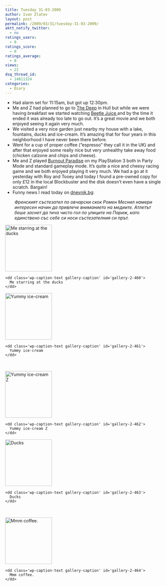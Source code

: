 ```yaml
---
title: Tuesday 31-03-2009
author: Ivan Zlatev
layout: post
permalink: /2009/03/31/tuesday-31-03-2009/
aktt_notify_twitter:
  - no
ratings_users:
  - 0
ratings_score:
  - 0
ratings_average:
  - 0
views:
  - 21
dsq_thread_id:
  - 14811324
categories:
  - Diary
---
```

  * Had alarm set for 11:15am, but got up 12:30pm.
  * Me and Z had planned to go to [The Deep][1] in Hull but while we were having breakfast we started watching [Beetle Juice ][2]and by the time it ended it was already too late to go out. It&#8217;s a great movie and we both enjoyed seeing it again very much.
  * We visited a very nice garden just nearby my house with a lake, fountains, ducks and ice-cream. It&#8217;s amazing that for four years in this neighborhood I have never been there before.
  * Went for a cup of proper coffee (&#8220;espresso&#8221; they call it in the UK) and after that enjoyed some really nice but very unhealthy take away food (chicken calzone and chips and cheese).
  * Me and Z played [Burnout Paradise][3] on my PlayStation 3 both in Party Mode and standard gameplay mode. It&#8217;s quite a nice and cheesy racing game and we both enjoyed playing it very much. We had a go at it yesterday with Roy and Tooey and today I found a pre-owned copy for only £12 in the local Blockbuster and the disk doesn&#8217;t even have a single scratch. Bargain!
  * Funny news I read today on [dnevnik.bg][4]:

<p style="padding-left: 30px;">
  <em>Френският състезател по овчарски скок Ромен Меснил намери интересен начин да привлече вниманието на медиите. Атлетът беше заснет да тича чисто гол по улиците на Париж, като единствено със себе си носи състезателния си прът.</em>
</p>

<div id='gallery-2' class='gallery galleryid-457 gallery-columns-2 gallery-size-thumbnail'>
  <dl class='gallery-item'>
    <dt class='gallery-icon landscape'>
      <a href='http://ivanz.com/wp-content/uploads/2009/03/image_330.jpg'><img width="150" height="150" src="http://ivanz.com/wp-content/uploads/2009/03/image_330-150x150.jpg" class="attachment-thumbnail" alt="Me starring at the ducks" aria-describedby="gallery-2-460" /></a>
    </dt>
    
    <dd class='wp-caption-text gallery-caption' id='gallery-2-460'>
      Me starring at the ducks
    </dd>
  </dl>
  
  <dl class='gallery-item'>
    <dt class='gallery-icon portrait'>
      <a href='http://ivanz.com/wp-content/uploads/2009/03/image_334.jpg'><img width="150" height="150" src="http://ivanz.com/wp-content/uploads/2009/03/image_334-150x150.jpg" class="attachment-thumbnail" alt="Yummy ice-cream" aria-describedby="gallery-2-461" /></a>
    </dt>
    
    <dd class='wp-caption-text gallery-caption' id='gallery-2-461'>
      Yummy ice-cream
    </dd>
  </dl>
  
  <br style="clear: both" />
  
  <dl class='gallery-item'>
    <dt class='gallery-icon landscape'>
      <a href='http://ivanz.com/wp-content/uploads/2009/03/image_337.jpg'><img width="150" height="150" src="http://ivanz.com/wp-content/uploads/2009/03/image_337-150x150.jpg" class="attachment-thumbnail" alt="Yummy ice-cream Z" aria-describedby="gallery-2-462" /></a>
    </dt>
    
    <dd class='wp-caption-text gallery-caption' id='gallery-2-462'>
      Yummy ice-cream Z
    </dd>
  </dl>
  
  <dl class='gallery-item'>
    <dt class='gallery-icon portrait'>
      <a href='http://ivanz.com/wp-content/uploads/2009/03/image_344.jpg'><img width="150" height="150" src="http://ivanz.com/wp-content/uploads/2009/03/image_344-150x150.jpg" class="attachment-thumbnail" alt="Ducks" aria-describedby="gallery-2-463" /></a>
    </dt>
    
    <dd class='wp-caption-text gallery-caption' id='gallery-2-463'>
      Ducks
    </dd>
  </dl>
  
  <br style="clear: both" />
  
  <dl class='gallery-item'>
    <dt class='gallery-icon landscape'>
      <a href='http://ivanz.com/wp-content/uploads/2009/03/image_349.jpg'><img width="150" height="150" src="http://ivanz.com/wp-content/uploads/2009/03/image_349-150x150.jpg" class="attachment-thumbnail" alt="Mmm coffee." aria-describedby="gallery-2-464" /></a>
    </dt>
    
    <dd class='wp-caption-text gallery-caption' id='gallery-2-464'>
      Mmm coffee.
    </dd>
  </dl>
  
  <br style='clear: both' />
</div>

 [1]: http://www.thedeep.co.uk/
 [2]: http://www.imdb.com/title/tt0094721/
 [3]: http://www.criteriongames.com/
 [4]: http://dnevnik.bg